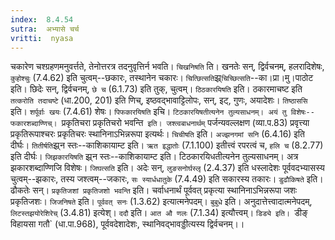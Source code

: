 ```yaml
---
index:  8.4.54
sutra:  अभ्यासे चर्च
vritti:  nyasa
---
```


चकारेण चश्ग्रहणमनुवर्त्तते, तेनोत्तरत्र तदनुवृत्तिर्न भवति। `चिखनिषति` ति। खनतेः सन्, द्विर्वचनम्, हलरादिशेषः, `कुहोश्चुः` (7.4.62) इति चुत्वम्--छकारः, तस्थानेन चकारः। `चित्छित्सति`झ्र्`चिच्छित्सति`--का।प्रा।मु।पाठोट इति। छिदेः सन्, द्विर्वचनम्, `छे च` (6.1.73) इति तुक्, चुत्वम्। `ठिठकारयिषति` इति। ठकारमाचष्ट इति `तत्करोति तदाचष्टे` (धा.200, 201) इति णिच्, इष्ठवद्भावाट्टिलोपः, सन्, इट्, गुणः, अयादेशः। `तिष्ठाससि` इति। `शर्पूर्वाः खयः` (7.4.61) शेषः। `पिफकारयिषति` इचि। `टिठकारयिषतीत्यनेन तुल्यसाधनम्। अयं तु विशेषः--फकारशब्दाण्णिच्।
`प्रकृतिचरा प्रकृतिचरो भवन्ति` इति। जश्त्वबाधनार्थम्` पर्जन्यवल्लक्षण (व्या.प.83) प्रवृत्त्या प्रकृतिरूपाश्चरः प्रकृतिचरः स्थानिनाऽभिन्नरूपा इत्यर्थः। `चिचीषति` इति। `अज्झनगमां सनि` (6.4.16) इति दीर्घः। `तितीर्षति`झ्र्न स्तः--काशिकायाम्ट इति। `ऋत इद्धातोः` (7.1.100) इतीत्त्वं रपरत्वं च, `हलि च` (8.2.77) इति दीर्घः। `जिझकारयिषति` झ्र्न स्तः--काशिकायाम्ट इति। टिठकारयिधतीत्यनेन तुल्यसाधनम्। अत्र झकारशब्दाण्णिजि विशेषः। `जिघत्सति` इति। अदेः सन्, `लुङसनोर्घस्लृ` (2.4.37) इति धस्लादेशः पूर्ववदभ्यासस्य चुत्वम्--झकारः, तस्य जश्त्वम्--जकारः, `सः स्यार्धधातुके` (7.4.49) इति सकारस्य तकारः। `डुढौकिषते` इति। ढौकतेः सन्।
`प्रकृतिजशां प्रकृतिजशो भवन्ति` इति। चर्वाधनार्थं पूर्ववत् प्रकृत्या स्थानिनाऽभिन्नरूपा जशः प्रकृतिजशः। `जिजनिषते` इति। `पूर्ववत् सनः` (1.3.62) इत्यात्मनेपदम्। `बुबुधे` इति। अनुदात्तेत्त्वादात्मनेपदम्, `लिटस्तझयोरेशिरेच्` (3.4.81) इत्येश्। `ददौ` इति। `आत औ णलः` (7.1.34) इत्यौत्त्वम्। `डिड्ये इति। `डीङ् विहायसा गतौ` (धा.पा.968), पूर्ववदेशादेशः, स्थानिवद्भावड्डीत्यस्य द्विर्वचनम्।।

